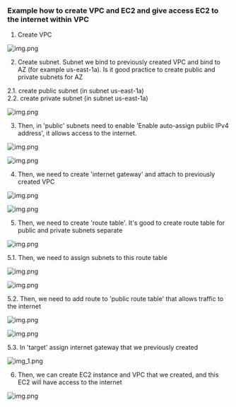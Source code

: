 ### Example how to create VPC and EC2 and give access EC2 to the internet within VPC

1. Create VPC

![img.png](img/img_3.png)

2. Create subnet. Subnet we bind to previously created VPC and bind to AZ (for example us-east-1a). Is it good practice
   to create public and private subnets for AZ <br>

2.1. create public subnet (in subnet us-east-1a) <br>
2.2. create private subnet (in subnet us-east-1a)

![img.png](img/img_4.png)

3. Then, in 'public' subnets need to enable 'Enable auto-assign public IPv4 address', it allows access to the internet.

![img.png](img/img_5.png)

![img.png](img/img_6.png)

4. Then, we need to create 'internet gateway' and attach to previously created VPC

![img.png](img/img_7.png)

![img.png](img/img_8.png)

5. Then, we need to create 'route table'. It's good to create route table for public and private subnets separate

![img.png](img/img_9.png)

5.1. Then, we need to assign subnets to this route table

![img.png](img/img_10.png)

![img.png](img/img_11.png)

5.2. Then, we need to add route to 'public route table' that allows traffic to the internet

![img.png](img/img_12.png)

![img.png](img/img_13.png)

5.3. In 'target' assign internet gateway that we previously created

![img_1.png](img/img_14.png)

6. Then, we can create EC2 instance and VPC that we created, and this EC2 will have access to the internet

![img.png](img/img_15.png)